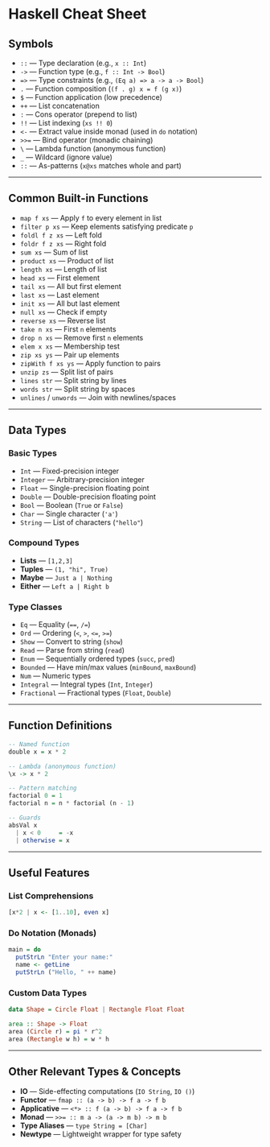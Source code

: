 # Haskell Cheat Sheet

## Symbols
- `::`  — Type declaration (e.g., `x :: Int`)
- `->`  — Function type (e.g., `f :: Int -> Bool`)
- `=>`  — Type constraints (e.g., `(Eq a) => a -> a -> Bool`)
- `.`   — Function composition (`(f . g) x = f (g x)`)
- `$`   — Function application (low precedence)
- `++`  — List concatenation
- `:`   — Cons operator (prepend to list)
- `!!`  — List indexing (`xs !! 0`)
- `<-`  — Extract value inside monad (used in `do` notation)
- `>>=` — Bind operator (monadic chaining)
- `\`  — Lambda function (anonymous function)
- `_`   — Wildcard (ignore value)
- `::`  — As-patterns (`x@xs` matches whole and part)

---

## Common Built-in Functions
- `map f xs` — Apply `f` to every element in list
- `filter p xs` — Keep elements satisfying predicate `p`
- `foldl f z xs` — Left fold
- `foldr f z xs` — Right fold
- `sum xs` — Sum of list
- `product xs` — Product of list
- `length xs` — Length of list
- `head xs` — First element
- `tail xs` — All but first element
- `last xs` — Last element
- `init xs` — All but last element
- `null xs` — Check if empty
- `reverse xs` — Reverse list
- `take n xs` — First `n` elements
- `drop n xs` — Remove first `n` elements
- `elem x xs` — Membership test
- `zip xs ys` — Pair up elements
- `zipWith f xs ys` — Apply function to pairs
- `unzip zs` — Split list of pairs
- `lines str` — Split string by lines
- `words str` — Split string by spaces
- `unlines` / `unwords` — Join with newlines/spaces

---

## Data Types
### Basic Types
- `Int` — Fixed-precision integer
- `Integer` — Arbitrary-precision integer
- `Float` — Single-precision floating point
- `Double` — Double-precision floating point
- `Bool` — Boolean (`True` or `False`)
- `Char` — Single character (`'a'`)
- `String` — List of characters (`"hello"`)

### Compound Types
- **Lists** — `[1,2,3]`
- **Tuples** — `(1, "hi", True)`
- **Maybe** — `Just a | Nothing`
- **Either** — `Left a | Right b`

### Type Classes
- `Eq` — Equality (`==`, `/=`)
- `Ord` — Ordering (`<`, `>`, `<=`, `>=`)
- `Show` — Convert to string (`show`)
- `Read` — Parse from string (`read`)
- `Enum` — Sequentially ordered types (`succ`, `pred`)
- `Bounded` — Have min/max values (`minBound`, `maxBound`)
- `Num` — Numeric types
- `Integral` — Integral types (`Int`, `Integer`)
- `Fractional` — Fractional types (`Float`, `Double`)

---

## Function Definitions
```haskell
-- Named function
double x = x * 2

-- Lambda (anonymous function)
\x -> x * 2

-- Pattern matching
factorial 0 = 1
factorial n = n * factorial (n - 1)

-- Guards
absVal x
  | x < 0     = -x
  | otherwise = x
```

---

## Useful Features
### List Comprehensions
```haskell
[x*2 | x <- [1..10], even x]
```

### Do Notation (Monads)
```haskell
main = do
  putStrLn "Enter your name:"
  name <- getLine
  putStrLn ("Hello, " ++ name)
```

### Custom Data Types
```haskell
data Shape = Circle Float | Rectangle Float Float

area :: Shape -> Float
area (Circle r) = pi * r^2
area (Rectangle w h) = w * h
```

---

## Other Relevant Types & Concepts
- **IO** — Side-effecting computations (`IO String`, `IO ()`)
- **Functor** — `fmap :: (a -> b) -> f a -> f b`
- **Applicative** — `<*> :: f (a -> b) -> f a -> f b`
- **Monad** — `>>= :: m a -> (a -> m b) -> m b`
- **Type Aliases** — `type String = [Char]`
- **Newtype** — Lightweight wrapper for type safety
